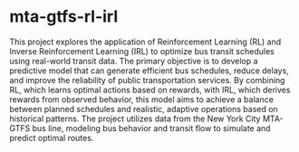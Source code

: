 # mta-gtfs-rl-irl
This project explores the application of Reinforcement Learning (RL) and Inverse Reinforcement Learning (IRL) to optimize bus transit schedules using real-world transit data. The primary objective is to develop a predictive model that can generate efficient bus schedules, reduce delays, and improve the reliability of public transportation services. By combining RL, which learns optimal actions based on rewards, with IRL, which derives rewards from observed behavior, this model aims to achieve a balance between planned schedules and realistic, adaptive operations based on historical patterns. The project utilizes data from the New York City MTA-GTFS bus line, modeling bus behavior and transit flow to simulate and predict optimal routes.
